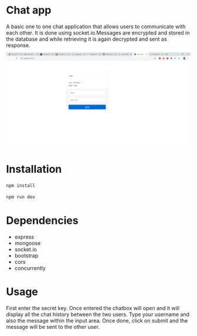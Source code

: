 # Chat app
A basic one to one chat application that allows users to communicate with each other. It is done using socket.io.Messages are encrypted and stored in the database and while retrieving it is again decrypted and sent as response.
![](./client/public/basic-chat.jpg)
# Installation
``` bash
npm install
```
``` bash
npm run dev
``` 

# Dependencies
* express
* mongoose
* socket.io
* bootstrap
* cors
* concurrently

# Usage
First enter the secret key. Once entered the chatbox will open and it will display all the chat history between the two users. Type your username and also the message within the input area. Once done, click on submit and the message will be sent to the other user.